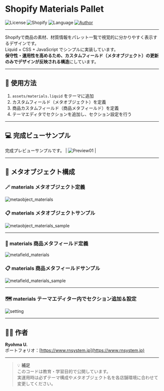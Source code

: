 # Shopify Materials Pallet

![License](https://img.shields.io/badge/license-MIT-blue.svg)
![Shopify](https://img.shields.io/badge/platform-Shopify-96bf48)
![Language](https://img.shields.io/badge/code-Liquid%20%2B%20CSS%20%2B%20JS-orange)
[![Author](https://img.shields.io/badge/author-RyohmaU-lightgrey)](https://rnsystem.jp)

---

Shopifyで商品の素材、材質情報をパレット一覧で視覚的に分かりやすく表示するデザインです。  
Liquid + CSS + JavaScript でシンプルに実装しています。  
**保守性・運用性を高めるため、カスタムフィールド（メタオブジェクト）の更新のみでデザインが反映される構造**にしています。

---

## 🚀 使用方法

1. `assets/materials.liquid` をテーマに追加  
2. カスタムフィールド（メタオブジェクト）を定義
3. 商品カスタムフィールド（商品メタフィールド）を定義
4. テーマエディタでセクションを追加し、セクション設定を行う

---

## 💻 完成ビューサンプル

完成プレビューサンプルです。
| ![Preview01](images/sample_pc_01.jpg) |

---

## 🧩 メタオブジェクト構成

### 🪄 materials メタオブジェクト定義
![metaobject_materials](images/metaobject_materials_01.jpg)

### 📋 materials メタオブジェクトサンプル
![metaobject_materials_sample](images/metaobject_materials_01_sample.jpg)

---

### 🧩 materials 商品メタフィールド定義
![metafield_materials](images/metafield_materials_01.jpg)

### 📋 materials 商品メタフィールドサンプル
![metafield_materials_sample](images/metafield_materials_01_sample.jpg)

---

### 🗺️ materials テーマエディター内でセクション追加＆設定
![setting](images/setting_01.jpg)

---

## 🧑‍💻 作者

**Ryohma U.**  
ポートフォリオ：[https://www.rnsystem.jp](https://www.rnsystem.jp)

---

> 💡 **補足**  
> このコードは教育・学習目的で公開しています。  
> 実運用時は必ずテーマ構成やメタオブジェクト名を各店舗環境に合わせて変更してください。
